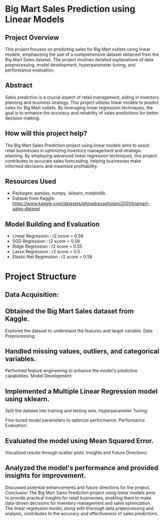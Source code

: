 # Big Mart Sales Prediction using Linear Models

## Project Overview
This project focuses on predicting sales for Big Mart outlets using linear models, emphasizing the use of a comprehensive dataset obtained from the Big Mart Sales dataset. The project involves detailed explanations of data preprocessing, model development, hyperparameter tuning, and performance evaluation.

## Abstract
Sales prediction is a crucial aspect of retail management, aiding in inventory planning and business strategy. This project utilizes linear models to predict sales for Big Mart outlets. By leveraging linear regression techniques, the goal is to enhance the accuracy and reliability of sales predictions for better decision-making.

## How will this project help?
The Big Mart Sales Prediction project using linear models aims to assist retail businesses in optimizing inventory management and strategic planning. By employing advanced linear regression techniques, this project contributes to accurate sales forecasting, helping businesses make informed decisions and maximize profitability.

## Resources Used
- Packages: pandas, numpy, sklearn, matplotlib.
- Dataset from Kaggle: https://www.kaggle.com/datasets/ahmadrezagholami2001/bigmart-sales-dataset

## Model Building and Evaluation
- Linear Regression : r2 score =  0.58
- SGD Regression : r2 score =  0.58
- Ridge Regression : r2 score =  0.55
- Lasso Regression : r2 score =  0.5
- Elastic Net Regression : r2 score =  0.58

# Project Structure
## Data Acquisition:

## Obtained the Big Mart Sales dataset from Kaggle.
Explored the dataset to understand the features and target variable.
Data Preprocessing:

## Handled missing values, outliers, and categorical variables.
Performed feature engineering to enhance the model's predictive capabilities.
Model Development:

## Implemented a Multiple Linear Regression model using sklearn.
Split the dataset into training and testing sets.
Hyperparameter Tuning:

Fine-tuned model parameters to optimize performance.
Performance Evaluation:

## Evaluated the model using Mean Squared Error.
Visualized results through scatter plots.
Insights and Future Directions:

## Analyzed the model's performance and provided insights for improvement.
Discussed potential enhancements and future directions for the project.
Conclusion
The Big Mart Sales Prediction project using linear models aims to provide practical insights for retail businesses, enabling them to make data-driven decisions for inventory management and sales optimization. The linear regression model, along with thorough data preprocessing and analysis, contributes to the accuracy and effectiveness of sales predictions.
